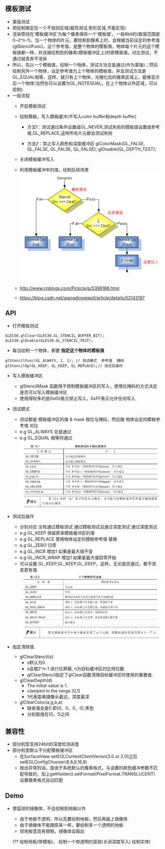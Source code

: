 ## 模板测试
* 蒙版测试
* 把绘制限定在一个不规则区域(裁剪测试,矩形区域,不能实现)
* 渲染管线在‘模板缓冲区’为每个像素保存一个‘模板值’，一般8bit的(取值范围是0~2^n-1)，当一个物体的片元，要绘制到像素上时，会根据当前设定的参考值(glStencilFunc)，这个参考值，是整个物体的模板值，物体每个片元的这个模板值都一样，并且跟绘制到的像素(模板缓冲区上)的原模板值，对比测试，不通过就丢弃不渲染
* 所以，先以一个模板值，绘制一个物体，测试方法总是通过(作为蒙版)；然后绘制另外一个物体，设定参考值为上个物体的模板值，并且测试方法是GL_EQUAL相等，这样，就只有上个物体，光栅化后的像素区域上，能够显示后一个物体(当然也可以设置为GL_NOTEQUAL，在上个物体以外区域，可以绘制)
* 一般流程
  * 开启模板测试
  * 绘制模板，写入模板缓冲(不写入color buffer和depth buffer)
    * 方法1：测试通过条件设置成GL_NEVER,测试失败的模板值设置成参考值,GL_REPLACE,这样所有片元都会测试失败
    
    * 方法2：禁止写入颜色和深度缓冲区 glColorMask(GL_FALSE, GL_FALSE, GL_FALSE, GL_FALSE); glDisable(GL_DEPTH_TEST);
  * 关闭模板缓冲写入
  * 利用模板缓冲中的值，绘制后续场景
![StencilAndDepthTest](StencilAndDepthTest.png)

  * <http://www.cnblogs.com/Pickcle/p/5396186.html>
  * <https://blog.csdn.net/wangdingqiaoit/article/details/52143197>
  
## API
* 打开模板测试 
```
GLES30.glClear(GLES30.GL_STENCIL_BUFFER_BIT); 
GLES30.glEnable(GLES30.GL_STENCIL_TEST); 

```
* 每当绘制一个物体，都要 __指定这个物体的模板值__
```
glStencilFunc(GL_ALWAYS, 1, 1); // 测试模式  参考值  掩码
glStencilOp(GL_KEEP, GL_KEEP, GL_REPLACE);// 测试后操作
```

* 写入模板缓冲区
  * glStencilMask 函数用于控制模板缓冲区的写入，使用位掩码的方式决定是否可以写入模板缓冲区
  * 使用得较多的是0x00表示禁止写入，0xFF表示允许任何写入

* 测试模式
  * 测试都是  模板缓冲区的值 & mask 按位与掩码，然后跟 物体设定的模板参考值 对比
  * e.g GL_ALWAYS 总是通过 
  * e.g GL_EQUAL 相等时通过
  ![stencil_mode](stencil_mode.png)
  
* 测试后操作
  * 分别对应 没有通过模板测试 通过模板测试没通过深度测试 通过深度测试
  * e.g GL_KEEP 保留原来模板缓冲区的值
  * e.g GL_REPLACE 使用物体设定的模板参考值 替换
  * e.g GL_ZERO 归零
  * e.g GL_INCR 增加1 如果是最大值不变
  * e.g GL_INCR_WRAP 增加1 如果是最大值回零开始
  * 可以设置 GL_KEEP,GL_KEEP,GL_KEEP，这样，无论是否通过，都不改变原有值
  ![afterStencil](afterStencil.png)

* 指定清除值
  * glClearStencil(s)  
    * s默认为0 
    * s会被2^n-1 进行位屏蔽, n为目标缓冲区的比特位数
    * glClearStencil指定了glClear函数清理目标缓冲区时使用的重置值.
  * glClearDepth(d)
    * The initial value is 1.
    * clamped to the range [0,1] 
    * 1代表距离摄像头最远，深度最深
  * glClearColor(a,g,b,a)
    * 缺省值全是0.即(0，0，0，0),黑色
    * 分别取值在(0，1)之间
    
## 兼容性
* 部分机型支持24bit的深度检测进度
* 部分机型默认不分配模板缓冲区
  * 在SurfaceView setEGLContextClientVerion(3.0 or 2.0)之后setEGLConfigChooser(8,8,8,16,8)
  * 抛出异常的话，是由于系统默认的像素格式，与设置的颜色缓冲参数不匹配导致的，加上getHolder().setFormat(PixelFormat.TRANSLUCENT) 设置像素格式自动匹配

## Demo

* 使篮球的镜像体，不会绘制到地板以外
  * 由于地板不透明，所以先要绘制地板，然后再画上镜像体
  * 由于镜像体不能跟原来一样，要绘制多一个透明的地板
  * 但地板宽高有限制，镜像体会超出

  
  (?? 绘制地板(带模板)， 绘制一个带透明的篮球(关闭深度写入) 绘制实体)
